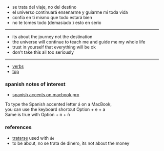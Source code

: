 - se trata del viaje, no del destino
- el universo continuará ensenarme y guiarme mi toda vida
- confía en ti mismo que todo estará bien
- no te tomes todo (demasiado ) esto en serio

---

- its about the journey not the destination
- the universe will continue to teach me and guide me my whole life
- trust in yourself that everything will be ok
- don't take this all too seriously

---

- [verbs](./verbs/Readme.md)
- [top](./top/Readme.md)

### spanish notes of interest

- [spanish accents on macbook pro](https://github.com/stormasm/spanish/blob/main/misc/macbook.md)

To type the Spanish accented letter á on a MacBook,   
you can use the keyboard shortcut Option + e + a   
Same is true with Option + n + ñ

### references

- [tratarse](https://www.spanishdict.com/translate/tratar) used with `de`
- to be about, no se trata de dinero, its not about the money
